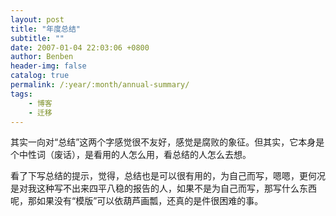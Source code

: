 ```yaml
---
layout: post
title: "年度总结"
subtitle: ""
date: 2007-01-04 22:03:06 +0800
author: Benben
header-img: false
catalog: true
permalink: /:year/:month/annual-summary/
tags:
    - 博客
    - 迁移
---
```


其实一向对“总结”这两个字感觉很不友好，感觉是腐败的象征。但其实，它本身是个中性词（废话），是看用的人怎么用，看总结的人怎么去想。
 
看了下写总结的提示，觉得，总结也是可以很有用的，为自己而写，嗯嗯，更何况是对我这种写不出来四平八稳的报告的人，如果不是为自己而写，那写什么东西呢，那如果没有“模版”可以依葫芦画瓢，还真的是件很困难的事。
